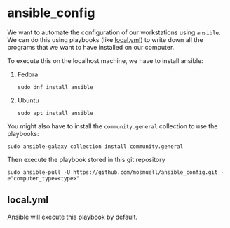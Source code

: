 # ansible_config
We want to automate the configuration of our workstations using `ansible`. We can do this using playbooks (like [local.yml](local.yml)) to write down all the programs that we want to have installed on our computer. 

To execute this on the localhost machine, we have to install ansible:

1. Fedora

	```console
	sudo dnf install ansible
	```
2. Ubuntu

	```console
	sudo apt install ansible
	```

You might also have to install the `community.general` collection to use the playbooks:

```console
sudo ansible-galaxy collection install community.general
```

Then execute the playbook stored in this git repository

```console
sudo ansible-pull -U https://github.com/mosmuell/ansible_config.git -e"computer_type=<type>"
```

## local.yml
Ansible will execute this playbook by default.
